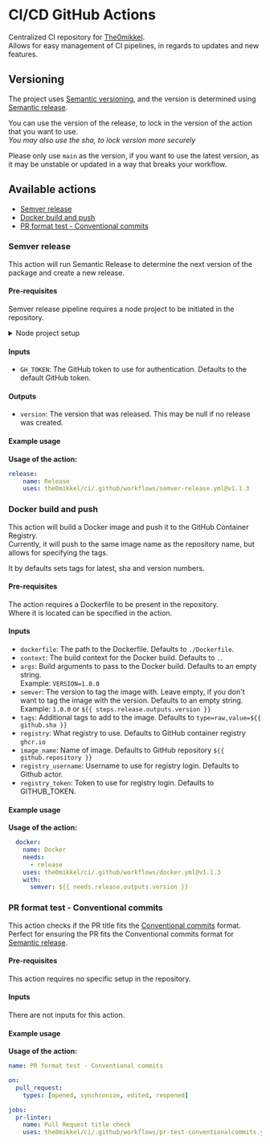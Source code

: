 # CI/CD GitHub Actions

Centralized CI repository for [The0mikkel](https://github.com/the0mikkel).  
Allows for easy management of CI pipelines, in regards to updates and new features.

## Versioning

The project uses [Semantic versioning](https://semver.org/), and the version is determined using [Semantic release](https://semantic-release.gitbook.io/semantic-release/).

You can use the version of the release, to lock in the version of the action that you want to use.  
*You may also use the sha, to lock version more securely*

Please only use `main` as the version, if you want to use the latest version, as it may be unstable or updated in a way that breaks your workflow.

## Available actions

- [Semver release](#semver-release)
- [Docker build and push](#docker-build-and-push)
- [PR format test - Conventional commits](#pr-format-test---conventional-commits)

### Semver release

This action will run Semantic Release to determine the next version of the package and create a new release.

#### Pre-requisites

Semver release pipeline requires a node project to be initiated in the repository.

<details>
<summary>Node project setup</summary>

Initialize a project with npm:

```bash
npm init -y
```

The following packages need to be installed:

```bash
npm install --save-dev @semantic-release/commit-analyzer @semantic-release/git @semantic-release/github @semantic-release/npm @semantic-release/release-notes-generator conventional-changelog-conventionalcommits
```

The following configuration needs to be added to a new file `.releaserc.json`:

```json
{
    "branches": [
        "main",
        {
            "name": "develop",
            "prerelease": "r"
        }
    ],
    "plugins": [
        [
            "@semantic-release/commit-analyzer",
            {
                "preset": "conventionalcommits"
            }
        ],
        [
            "@semantic-release/release-notes-generator",
            {
                "preset": "conventionalcommits"
            }
        ],
        [
            "@semantic-release/github",
            {
                "successComment": false
            }
        ],
        [
            "@semantic-release/npm",
            {
                "npmPublish": false
            }
        ],
        "@semantic-release/git"
    ]
}
```

*This file is the default configuration and can be changed to fit the needs of the project.*

A `.gitignore` file should be added to the repository to ignore the `node_modules` folder, created by NPM.

```gitignore
node_modules
```

</details>


#### Inputs

- `GH_TOKEN`: The GitHub token to use for authentication. Defaults to the default GitHub token.

#### Outputs

- `version`: The version that was released. This may be null if no release was created.

#### Example usage

**Usage of the action:**

```yaml
release:
    name: Release
    uses: the0mikkel/ci/.github/workflows/semver-release.yml@v1.1.3
```

### Docker build and push

This action will build a Docker image and push it to the GitHub Container Registry.  
Currently, it will push to the same image name as the repository name, but allows for specifying the tags.

It by defaults sets tags for latest, sha and version numbers.

#### Pre-requisites

The action requires a Dockerfile to be present in the repository.  
Where it is located can be specified in the action.

#### Inputs

- `dockerfile`: The path to the Dockerfile. Defaults to `./Dockerfile`.
- `context`: The build context for the Docker build. Defaults to `.`.
- `args`: Build arguments to pass to the Docker build. Defaults to an empty string.  
  Example: `VERSION=1.0.0`
- `semver`: The version to tag the image with. Leave empty, if you don't want to tag the image with the version. Defaults to an empty string.  
  Example: `1.0.0` or `${{ steps.release.outputs.version }}`
- `tags`: Additional tags to add to the image. Defaults to `type=raw,value=${{ github.sha }}`
- `registry`: What registry to use. Defaults to GitHub container registry `ghcr.io`
- `image_name`: Name of image. Defaults to GitHub repository `${{ github.repository }}`
- `registry_username`: Username to use for registry login. Defaults to Github actor.
- `registry_token`: Token to use for registry login. Defaults to GITHUB_TOKEN.

#### Example usage

**Usage of the action:**

```yaml
  docker:
    name: Docker
    needs: 
      - release
    uses: the0mikkel/ci/.github/workflows/docker.yml@v1.1.3
    with:
      semver: ${{ needs.release.outputs.version }}
```

### PR format test - Conventional commits

This action checks if the PR title fits the [Conventional commits](https://conventionalcommits.org) format.  
Perfect for ensuring the PR fits the Conventional commits format for [Semantic release](https://semantic-release.gitbook.io/semantic-release/).

#### Pre-requisites

This action requires no specific setup in the repository.

#### Inputs

There are not inputs for this action.

#### Example usage

**Usage of the action:**

```yaml
name: PR format test - Conventional commits

on:
  pull_request:
    types: [opened, synchronize, edited, reopened]

jobs:
  pr-linter:
    name: Pull Request title check
    uses: the0mikkel/ci/.github/workflows/pr-test-conventionalcommits.yml@v1.1.3
```

